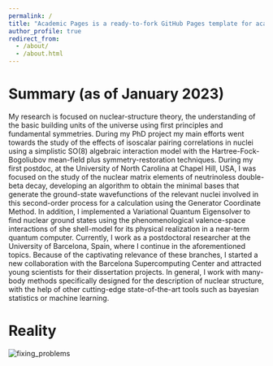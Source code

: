 ```yaml
---
permalink: /
title: "Academic Pages is a ready-to-fork GitHub Pages template for academic personal websites"
author_profile: true
redirect_from: 
  - /about/
  - /about.html
---
```


Summary (as of January 2023)
======
My research is focused on nuclear-structure theory, the understanding of the basic building units of the universe using first principles and fundamental symmetries. During my PhD project my main efforts went towards the study of the effects of isoscalar pairing correlations in nuclei using a simplistic SO(8) algebraic interaction model with the Hartree-Fock-Bogoliubov mean-field plus symmetry-restoration techniques. During my first postdoc, at the University of North Carolina at Chapel Hill, USA, I was focused on the study of the nuclear matrix elements of neutrinoless double-beta decay, developing an algorithm to obtain the minimal bases that generate the ground-state wavefunctions of the relevant nuclei involved in this second-order process for a calculation using the Generator Coordinate Method. In addition, I implemented a Variational Quantum Eigensolver to find nuclear ground states using the phenomenological valence-space interactions of she shell-model for its physical realization in a near-term quantum computer. Currently, I work as a postdoctoral researcher at the University of Barcelona, Spain, where I continue in the aforementioned topics. Because of the captivating relevance of these branches, I started a new collaboration with the Barcelona Supercomputing Center and attracted young scientists for their dissertation projects. In general, I work with many-body methods specifically designed for the description of nuclear structure, with the help of other cutting-edge state-of-the-art tools such as bayesian statistics or machine learning.

Reality
======
![fixing_problems](https://user-images.githubusercontent.com/89744846/214589298-ac2456c0-851e-425e-bdfe-83e2e3cf9e5a.png)
